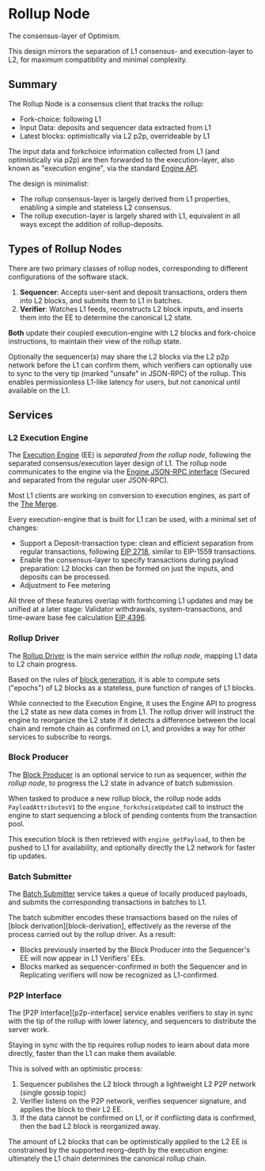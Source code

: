 # Rollup Node

The consensus-layer of Optimism.

This design mirrors the separation of L1 consensus- and execution-layer to L2,
for maximum compatibility and minimal complexity.

## Summary

The Rollup Node is a consensus client that tracks the rollup:
- Fork-choice: following L1
- Input Data: deposits and sequencer data extracted from L1
- Latest blocks: optimistically via L2 p2p, overrideable by L1

The input data and forkchoice information collected from L1 (and optimistically via p2p)
are then forwarded to the execution-layer, also known as "execution engine",
via the standard [Engine API][engine-api].

The design is minimalist:
- The rollup consensus-layer is largely derived from L1 properties, enabling a simple and stateless L2 consensus.
- The rollup execution-layer is largely shared with L1, equivalent in all ways except the addition of rollup-deposits.

## Types of Rollup Nodes

There are two primary classes of rollup nodes, corresponding to different configurations of the software stack.

1. **Sequencer**: Accepts user-sent and deposit transactions, orders them into L2 blocks, and submits them to L1 in batches.
2. **Verifier**: Watches L1 feeds, reconstructs L2 block inputs, and inserts them into the EE to determine the canonical L2 state.

**Both** update their coupled execution-engine with L2 blocks and fork-choice instructions, to maintain their view of the rollup state.

Optionally the sequencer(s) may share the L2 blocks via the L2 p2p network before the L1 can confirm them,
which verifiers can optionally use to sync to the very tip (marked "unsafe" in JSON-RPC) of the rollup.
This enables permissionless L1-like latency for users, but not canonical until available on the L1.

## Services

### L2 Execution Engine

The [Execution Engine][exec-engine] (EE) is *separated from the rollup node*, following the separated consensus/execution layer design of L1.
The rollup node communicates to the engine via the [Engine JSON-RPC interface][engine-api]
(Secured and separated from the regular user JSON-RPC).

Most L1 clients are working on conversion to execution engines, as part of the [The Merge][the-merge].

Every execution-engine that is built for L1 can be used, with a minimal set of changes:
- Support a Deposit-transaction type: clean and efficient separation from regular transactions, following [EIP 2718][EIP-2718], similar to EIP-1559 transactions.
- Enable the consensus-layer to specify transactions during payload preparation: L2 blocks can then be formed on just the inputs, and deposits can be processed.
- Adjustment to Fee metering

All three of these features overlap with forthcoming L1 updates and may be unified at a later stage:
Validator withdrawals, system-transactions, and time-aware base fee calculation [EIP 4396][EIP-4396].

### Rollup Driver

The [Rollup Driver][rollup-driver] is the main service *within the rollup node*, mapping L1 data to L2 chain progress.

Based on the rules of [block generation][block-gen], it is able to compute sets ("epochs") of L2 blocks as a stateless, pure function of ranges of L1 blocks.

While connected to the Execution Engine, it uses the Engine API to progress the L2 state as new data comes in from L1.
The rollup driver will instruct the engine to reorganize the L2 state if it detects a difference between the local chain and remote chain as confirmed on L1,
and provides a way for other services to subscribe to reorgs.

### Block Producer

The [Block Producer][block-producer] is an optional service to run as sequencer, *within the rollup node*,
to progress the L2 state in advance of batch submission.

When tasked to produce a new rollup block, the rollup node adds `PayloadAttributesV1` to the `engine_forkchoiceUpdated`
call to instruct the engine to start sequencing a block of pending contents from the transaction pool.

This execution block is then retrieved with `engine_getPayload`, to then be pushed to L1 for availability,
and optionally directly the L2 network for faster tip updates.

### Batch Submitter

The [Batch Submitter][batch-submitter] service takes a queue of locally produced payloads,
and submits the corresponding transactions in batches to L1.

The batch submitter encodes these transactions based on the rules of [block derivation][block-derivation], effectively as the reverse of the process carried out by the rollup driver. As a result:
- Blocks previously inserted by the Block Producer into the Sequencer's EE will now appear in L1 Verifiers' EEs.
- Blocks marked as sequencer-confirmed in both the Sequencer and in Replicating verifiers will now be recognized as L1-confirmed.

### P2P Interface

The [P2P Interface][p2p-interface] service enables verifiers to stay in sync with the tip of the rollup with lower latency, and sequencers to distribute the server work.

Staying in sync with the tip requires rollup nodes to learn about data more directly, faster than the L1 can make them available.

This is solved with an optimistic process:
1. Sequencer publishes the L2 block through a lightweight L2 P2P network (single gossip topic)
2. Verifier listens on the P2P network, verifies sequencer signature, and applies the block to their L2 EE.
3. If the data cannot be confirmed on L1, or if conflicting data is confirmed, then the bad L2 block is reorganized away.

The amount of L2 blocks that can be optimistically applied to the L2 EE is constrained by the supported reorg-depth by the execution engine:
ultimately the L1 chain determines the canonical rollup chain.


[engine-api]: https://github.com/ethereum/execution-apis/tree/main/src/engine
[the-merge]: https://eips.ethereum.org/EIPS/eip-3675
[EIP-2718]: https://eips.ethereum.org/EIPS/eip-2718
[EIP-4396]: https://eips.ethereum.org/EIPS/eip-4396
[block-gen]: ./components/rollup_node/block_gen.md
[exec-engine]: ./exec_engine.md
[rollup-driver]: ./consensus_layer.md
[block-producer]: ./block_producer.md
[batch-submitter]: ./batch_submitter.md
